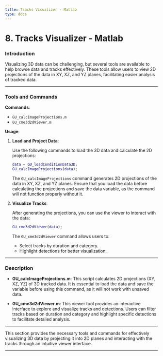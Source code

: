 ```yaml
---
title: Tracks Visualizer - Matlab
type: docs
---
```


# 8. Tracks Visualizer - Matlab

### Introduction

Visualizing 3D data can be challenging, but several tools are available to help browse data and tracks effectively. These tools allow users to view 2D projections of the data in XY, XZ, and YZ planes, facilitating easier analysis of tracked data.

---

### Tools and Commands

**Commands**:

- `GU_calcImageProjections.m`
- `GU_cme3d2dViewer.m`

**Usage**:

1. **Load and Project Data**:

   Use the following commands to load the 3D data and calculate the 2D projections:

   ```matlab
   data = GU_loadConditionData3D;
   GU_calcImageProjections(data);
   ```

   The `GU_calcImageProjections` command generates 2D projections of the data in XY, XZ, and YZ planes. Ensure that you load the data before calculating the projections and save the data variable, as the command will not function properly without it.

2. **Visualize Tracks**:

   After generating the projections, you can use the viewer to interact with the data:

   ```matlab
   GU_cme3d2dViewer(data);
   ```

   The `GU_cme3d2dViewer` command allows users to:

   - Select tracks by duration and category.
   - Highlight detections for better visualization.

---

### Description

- **GU_calcImageProjections.m**: This script calculates 2D projections (XY, XZ, YZ) of 3D tracked data. It is essential to load the data and save the variable before using this command, as it will not work with unsaved data.

- **GU_cme3d2dViewer.m**: This viewer tool provides an interactive interface to explore and visualize tracks and detections. Users can filter tracks based on duration and category and highlight specific detections to facilitate detailed analysis.

---

This section provides the necessary tools and commands for effectively visualizing 3D data by projecting it into 2D planes and interacting with the tracks through an intuitive viewer interface.

---
